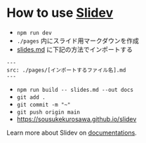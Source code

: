 # How to use [Slidev](https://github.com/slidevjs/slidev)

- `npm run dev`
- `./pages` 内にスライド用マークダウンを作成
- [slides.md](./slides.md) に下記の方法でインポートする

```
---
src: ./pages/[インポートするファイル名].md
---
```

- `npm run build -- slides.md --out docs`
- `git add .`
- `git commit -m "~"`
- `git push origin main`
- https://sousukekurosawa.github.io/slidev

Learn more about Slidev on [documentations](https://sli.dev/).
